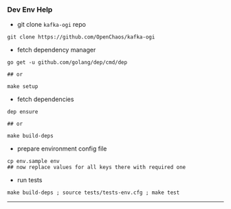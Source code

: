 
### Dev Env Help


* git clone `kafka-ogi` repo

```
git clone https://github.com/OpenChaos/kafka-ogi
```


* fetch dependency manager

```
go get -u github.com/golang/dep/cmd/dep

## or

make setup
```


* fetch dependencies

```
dep ensure

## or

make build-deps
```


* prepare environment config file

```
cp env.sample env
## now replace values for all keys there with required one
```


* run tests

```
make build-deps ; source tests/tests-env.cfg ; make test
```

---
